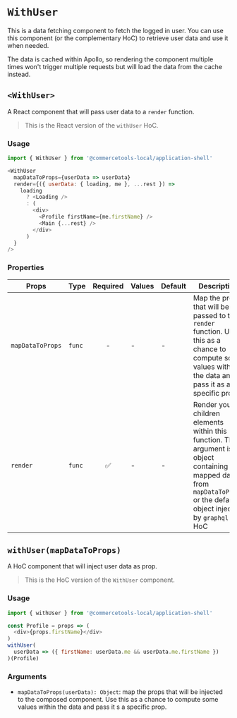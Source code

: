 # `WithUser`

This is a data fetching component to fetch the logged in user.
You can use this component (or the complementary HoC) to retrieve user data and use it when needed.

The data is cached within Apollo, so rendering the component multiple times won't trigger multiple requests but will load the data from the cache instead.

## `<WithUser>`

A React component that will pass user data to a `render` function.

> This is the React version of the `withUser` HoC.

### Usage

```js
import { WithUser } from '@commercetools-local/application-shell'

<WithUser
  mapDataToProps={userData => userData}
  render={({ userData: { loading, me }, ...rest }) =>
    loading
      ? <Loading />
      : (
        <div>
          <Profile firstName={me.firstName} />
          <Main {...rest} />
        </div>
      )
  }
/>
```

### Properties

| Props | Type | Required | Values | Default  | Description |
| --- | --- | :---: | --- | --- | --- |
| `mapDataToProps` | `func` | - | - | - | Map the props that will be passed to the `render` function. Use this as a chance to compute some values within the data and pass it as a specific prop. |
| `render` | `func` | ✅ | - | - | Render your children elements within this function. The argument is an object containing the mapped data from `mapDataToProps` or the default object injected by `graphql` HoC |


## `withUser(mapDataToProps)`

A HoC component that will inject user data as prop.

> This is the HoC version of the `WithUser` component.

### Usage

```js
import { withUser } from '@commercetools-local/application-shell'

const Profile = props => (
  <div>{props.firstName}</div>
)
withUser(
  userData => ({ firstName: userData.me && userData.me.firstName })
)(Profile)
```

### Arguments

* `mapDataToProps(userData): Object`: map the props that will be injected to the composed component. Use this as a chance to compute some values within the data and pass it s a specific prop.
